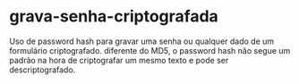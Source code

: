 # grava-senha-criptografada
Uso de password hash para gravar uma senha ou qualquer dado de um formulário criptografado. diferente do MD5, o password hash não segue um padrão na hora de criptografar um mesmo texto e pode ser descriptografado.
